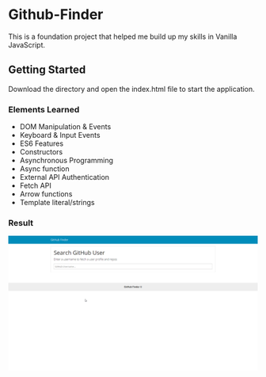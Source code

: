 # Github-Finder

This is a foundation project that helped me build up my skills in Vanilla JavaScript.

## Getting Started

Download the directory and open the index.html file to start the application.

### Elements Learned

* DOM Manipulation & Events
* Keyboard & Input Events
* ES6 Features
* Constructors
* Asynchronous Programming
* Async function
* External API Authentication
* Fetch API
* Arrow functions
* Template literal/strings

### Result

![](github_finder.gif)
